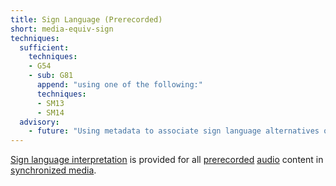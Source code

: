 ```yaml
---
title: Sign Language (Prerecorded)
short: media-equiv-sign
techniques:
  sufficient:
    techniques:
    - G54
    - sub: G81
      append: "using one of the following:"
      techniques:
      - SM13
      - SM14
  advisory:
    - future: "Using metadata to associate sign language alternatives of a video to enable choice of sign language [Example: Providing, in metadata, URI(s) that point to several English sign language translations (ASL, SASL, BSL, Auslan, ISL, NZSL) of a Web page.]"
---
```


<a href="http://www.w3.org/TR/2008/REC-WCAG20-20081211/#sign-languageinterpdef" class="termref">Sign language interpretation</a> is provided for all <a href="http://www.w3.org/TR/2008/REC-WCAG20-20081211/#prerecordeddef" class="termref">prerecorded</a> <a href="http://www.w3.org/TR/2008/REC-WCAG20-20081211/#audiodef" class="termref">audio</a> content in <a href="http://www.w3.org/TR/2008/REC-WCAG20-20081211/#synchronizedmediadef" class="termref">synchronized media</a>.